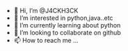 - 👋 Hi, I’m @J4CKH3CK
- 👀 I’m interested in python,java..etc
- 🌱 I’m currently learning about python
- 💞️ I’m looking to collaborate on github
- 📫 How to reach me ...

<!---
J4CKH3CK/J4CKH3CK is a ✨ special ✨ repository because its `README.md` (this file) appears on your GitHub profile.
You can click the Preview link to take a look at your changes.
--->
